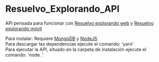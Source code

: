 # Resuelvo_Explorando_API
API pensada para funcionar con [Resuelvo explorando web](https://github.com/pedroodb/resuelvo_explorando_web) y [Resuelvo explorando móvil](https://github.com/pedroodb/resuelvo_explorando)


Para instalar: Requiere [MongoDB](https://docs.mongodb.com/manual/installation/) y [NodeJS](https://nodejs.org/en/) <br/>
Para descargar las dependencias ejecute el comando: 'yarn' <br/>
Para ejecutar la API, situado en la carpeta de instalación ejecute el comando: 'node .'
